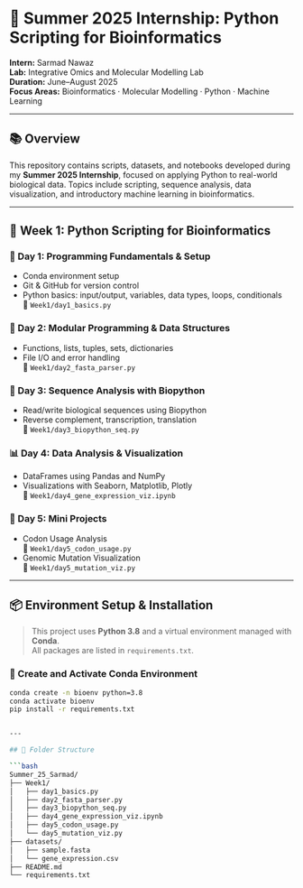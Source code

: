 # 🌿 Summer 2025 Internship: Python Scripting for Bioinformatics

**Intern:** Sarmad Nawaz  
**Lab:** Integrative Omics and Molecular Modelling Lab  
**Duration:** June–August 2025  
**Focus Areas:** Bioinformatics · Molecular Modelling · Python · Machine Learning

---

## 📚 Overview

This repository contains scripts, datasets, and notebooks developed during my **Summer 2025 Internship**, focused on applying Python to real-world biological data. Topics include scripting, sequence analysis, data visualization, and introductory machine learning in bioinformatics.

---

## 📆 Week 1: Python Scripting for Bioinformatics

### 🔧 Day 1: Programming Fundamentals & Setup
- Conda environment setup
- Git & GitHub for version control
- Python basics: input/output, variables, data types, loops, conditionals  
📁 `Week1/day1_basics.py`

### 🧩 Day 2: Modular Programming & Data Structures
- Functions, lists, tuples, sets, dictionaries
- File I/O and error handling  
📁 `Week1/day2_fasta_parser.py`

### 🧬 Day 3: Sequence Analysis with Biopython
- Read/write biological sequences using Biopython
- Reverse complement, transcription, translation  
📁 `Week1/day3_biopython_seq.py`

### 📊 Day 4: Data Analysis & Visualization
- DataFrames using Pandas and NumPy
- Visualizations with Seaborn, Matplotlib, Plotly  
📁 `Week1/day4_gene_expression_viz.ipynb`

### 🧠 Day 5: Mini Projects
- Codon Usage Analysis  
📁 `Week1/day5_codon_usage.py`
- Genomic Mutation Visualization  
📁 `Week1/day5_mutation_viz.py`

---

## 📦 Environment Setup & Installation

> This project uses **Python 3.8** and a virtual environment managed with **Conda**.  
> All packages are listed in `requirements.txt`.

### 🔧 Create and Activate Conda Environment

```bash
conda create -n bioenv python=3.8
conda activate bioenv
pip install -r requirements.txt


---

## 📂 Folder Structure

```bash
Summer_25_Sarmad/
├── Week1/
│   ├── day1_basics.py
│   ├── day2_fasta_parser.py
│   ├── day3_biopython_seq.py
│   ├── day4_gene_expression_viz.ipynb
│   ├── day5_codon_usage.py
│   └── day5_mutation_viz.py
├── datasets/
│   ├── sample.fasta
│   └── gene_expression.csv
├── README.md
└── requirements.txt

